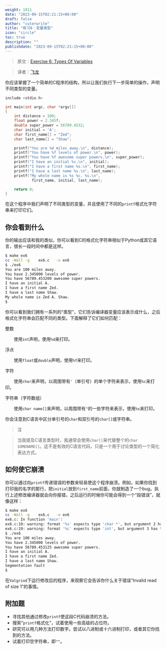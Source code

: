 ```yaml
---
weight: 1011
date: "2023-09-15T02:21:15+00:00"
draft: false
author: "cuterwrite"
title: "练习6：变量类型"
icon: "circle"
toc: true
description: ""
publishdate: "2023-09-15T02:21:15+00:00"
---
```




> 原文：[Exercise 6: Types Of Variables](http://c.learncodethehardway.org/book/ex6.html)

> 译者：[飞龙](https://github.com/wizardforcel)

你应该掌握了一个简单的C程序的结构，所以让我们执行下一步简单的操作，声明不同类型的变量。

```c
include <stdio.h>

int main(int argc, char *argv[])
{
    int distance = 100;
    float power = 2.345f;
    double super_power = 56789.4532;
    char initial = 'A';
    char first_name[] = "Zed";
    char last_name[] = "Shaw";

    printf("You are %d miles away.\n", distance);
    printf("You have %f levels of power.\n", power);
    printf("You have %f awesome super powers.\n", super_power);
    printf("I have an initial %c.\n", initial);
    printf("I have a first name %s.\n", first_name);
    printf("I have a last name %s.\n", last_name);
    printf("My whole name is %s %c. %s.\n",
            first_name, initial, last_name);

    return 0;
}
```

在这个程序中我们声明了不同类型的变量，并且使用了不同的`printf`格式化字符串来打印它们。

## 你会看到什么

你的输出应该和我的类似，你可以看到C的格式化字符串相似于Python或其它语言，很长一段时间中都是这样。

```sh
$ make ex6
cc -Wall -g    ex6.c   -o ex6
$ ./ex6
You are 100 miles away.
You have 2.345000 levels of power.
You have 56789.453200 awesome super powers.
I have an initial A.
I have a first name Zed.
I have a last name Shaw.
My whole name is Zed A. Shaw.
$
```

你可以看到我们拥有一系列的“类型”，它们告诉编译器变量应该表示成什么，之后格式化字符串会匹配不同的类型。下面解释了它们如何匹配：

整数

　　使用`int`声明，使用`%d`来打印。

浮点

　　使用`float`或`double`声明，使用`%f`来打印。

字符

　　使用`char`来声明，以周围带有`'`（单引号）的单个字符来表示，使用`%c`来打印。

字符串（字符数组）

　　使用`char name[]`来声明，以周围带有`"`的一些字符来表示，使用`%s`来打印。

你会注意到C语言中区分单引号的`char`和双引号的`char[]`或字符串。

> 注

> 当我提及C语言类型时，我通常会使用`char[]`来代替整个的`char SOMENAME[]`。这不是有效的C语言代码，只是一个用于讨论类型的一个简化表达方式。

## 如何使它崩溃

你可以通过向`printf`传递错误的参数来轻易使这个程序崩溃。例如，如果你找到打印我的名字的那行，把`initial`放到`first_name`前面，你就制造了一个bug。执行上述修改编译器就会向你报错，之后运行的时候你可能会得到一个“段错误”，就像这样：

```sh
$ make ex6
cc -Wall -g    ex6.c   -o ex6
ex6.c: In function 'main':
ex6.c:19: warning: format '%s' expects type 'char *', but argument 2 has type 'int'
ex6.c:19: warning: format '%c' expects type 'int', but argument 3 has type 'char *'
$ ./ex6
You are 100 miles away.
You have 2.345000 levels of power.
You have 56789.453125 awesome super powers.
I have an initial A.
I have a first name Zed.
I have a last name Shaw.
Segmentation fault
$
```

在`Valgrind`下运行修改后的程序，来观察它会告诉你什么关于错误“Invalid read of size 1”的事情。

## 附加题

+ 寻找其他通过修改`printf`使这段C代码崩溃的方法。
+ 搜索“`printf`格式化”，试着使用一些高级的占位符。
+ 研究可以用几种方法打印数字。尝试以八进制或十六进制打印，或者其它你找到的方法。
+ 试着打印空字符串，即`""`。
